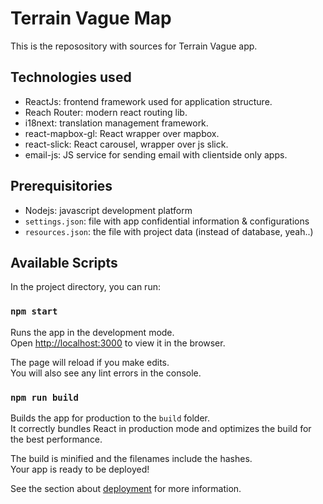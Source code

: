 # Terrain Vague Map

This is the reposository with sources for Terrain Vague app.

## Technologies used

- ReactJs: frontend framework used for application structure.
- Reach Router: modern react routing lib.
- i18next: translation management framework.
- react-mapbox-gl: React wrapper over mapbox.
- react-slick: React carousel, wrapper over js slick.
- email-js: JS service for sending email with clientside only apps.

## Prerequisitories

- Nodejs: javascript development platform
- `settings.json`: file with app confidential information & configurations
- `resources.json`: the file with project data (instead of database, yeah..)

## Available Scripts

In the project directory, you can run:

### `npm start`

Runs the app in the development mode.<br>
Open [http://localhost:3000](http://localhost:3000) to view it in the browser.

The page will reload if you make edits.<br>
You will also see any lint errors in the console.


### `npm run build`

Builds the app for production to the `build` folder.<br>
It correctly bundles React in production mode and optimizes the build for the best performance.

The build is minified and the filenames include the hashes.<br>
Your app is ready to be deployed!

See the section about [deployment](https://facebook.github.io/create-react-app/docs/deployment) for more information.